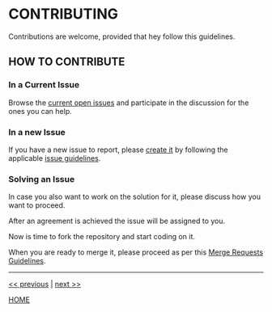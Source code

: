 # CONTRIBUTING

Contributions are welcome, provided that hey follow this guidelines.


## HOW TO CONTRIBUTE

### In a Current Issue

Browse the [current open issues](https://gitlab.com/exadra37-docker/elixir/elixir/issues) and participate in the
discussion for the ones you can help.


### In a new Issue

If you have a new issue to report, please [create it](https://gitlab.com/exadra37-docker/elixir/elixir/issues/new) by
following the applicable [issue guidelines](docs/how-to/create_an_issue.md).


### Solving an Issue

In case you also want to work on the solution for it, please discuss how you want to proceed.

After an agreement is achieved the issue will be assigned to you.

Now is time to fork the repository and start coding on it.

When you are ready to merge it, please proceed as per this [Merge Requests Guidelines](docs/how-to/create_a_merge_request.md).


---

[<< previous](https://gitlab.com/exadra37-docker/elixir/elixir/blob/master/docs/how-to/use.md) | [next >>](https://gitlab.com/exadra37-docker/elixir/elixir/blob/master/docs/how-to/create_an_issue.md)

[HOME](https://gitlab.com/exadra37-docker/elixir/elixir/blob/master/README.md)
